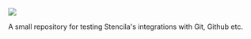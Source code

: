 ![](https://stenci.la/img/stencila/stencilaLogo.svg)

A small repository for testing Stencila's integrations with Git, Github etc.


